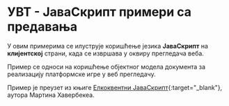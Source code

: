 # УВТ - ЈаваСкрипт примери са предавања

У овим примерима се илуструје коришћење језика **ЈаваСкрипт** на **клијентској** страни, када се извршава у оквиру прегледача веба.

Пример се односи на коришћење објектног модела документа за реализацију платформске игре у веб прегледачу.

Пример је преузет из књиге [Елкоквентни ЈаваСкрипт](https://eloquentjavascript.net/){:target="_blank"}, аутора Мартина Хавербекеа.